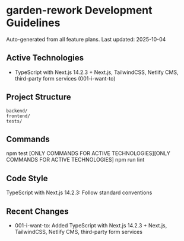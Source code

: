 # garden-rework Development Guidelines

Auto-generated from all feature plans. Last updated: 2025-10-04

## Active Technologies
- TypeScript with Next.js 14.2.3 + Next.js, TailwindCSS, Netlify CMS, third-party form services (001-i-want-to)

## Project Structure
```
backend/
frontend/
tests/
```

## Commands
npm test [ONLY COMMANDS FOR ACTIVE TECHNOLOGIES][ONLY COMMANDS FOR ACTIVE TECHNOLOGIES] npm run lint

## Code Style
TypeScript with Next.js 14.2.3: Follow standard conventions

## Recent Changes
- 001-i-want-to: Added TypeScript with Next.js 14.2.3 + Next.js, TailwindCSS, Netlify CMS, third-party form services

<!-- MANUAL ADDITIONS START -->
<!-- MANUAL ADDITIONS END -->